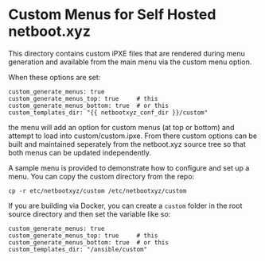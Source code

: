 # Custom Menus for Self Hosted netboot.xyz

This directory contains custom iPXE files that are rendered
during menu generation and available from the main menu via
the custom menu option.

When these options are set:

```
custom_generate_menus: true
custom_generate_menus_top: true     # this
custom_generate_menus_bottom: true  # or this
custom_templates_dir: "{{ netbootxyz_conf_dir }}/custom"
```

the menu will add an option for custom menus (at top or bottom) and attempt to load into
custom/custom.ipxe.  From there custom options can be built and
maintained seperately from the netboot.xyz source tree so that both
menus can be updated independently.

A sample menu is provided to demonstrate how to configure and set up
a menu.  You can copy the custom directory from the repo:

```
cp -r etc/netbootxyz/custom /etc/netbootxyz/custom
```

If you are building via Docker, you can create a `custom` folder in
the root source directory and then set the variable like so:

```
custom_generate_menus: true
custom_generate_menus_top: true     # this
custom_generate_menus_bottom: true  # or this
custom_templates_dir: "/ansible/custom"
```
